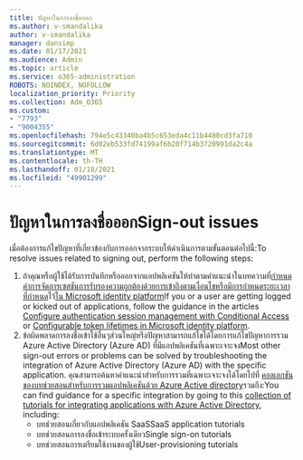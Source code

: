 ```yaml
---
title: ปัญหาในการลงชื่อออก
ms.author: v-smandalika
author: v-smandalika
manager: dansimp
ms.date: 01/17/2021
ms.audience: Admin
ms.topic: article
ms.service: o365-administration
ROBOTS: NOINDEX, NOFOLLOW
localization_priority: Priority
ms.collection: Adm_O365
ms.custom:
- "7793"
- "9004355"
ms.openlocfilehash: 794e5c43340ba4b5c653eda4c11b4480cd3fa710
ms.sourcegitcommit: 6d02eb533fd74199af6b20f714b3720991da2c4a
ms.translationtype: MT
ms.contentlocale: th-TH
ms.lasthandoff: 01/18/2021
ms.locfileid: "49901299"
---
```

# <a name="sign-out-issues"></a><span data-ttu-id="2eb5c-102">ปัญหาในการลงชื่อออก</span><span class="sxs-lookup"><span data-stu-id="2eb5c-102">Sign-out issues</span></span>

<span data-ttu-id="2eb5c-103">เมื่อต้องการแก้ไขปัญหาที่เกี่ยวข้องกับการออกจากระบบให้ดำเนินการตามขั้นตอนต่อไปนี้:</span><span class="sxs-lookup"><span data-stu-id="2eb5c-103">To resolve issues related to signing out, perform the following steps:</span></span>

1. <span data-ttu-id="2eb5c-104">ถ้าคุณหรือผู้ใช้ได้รับการบันทึกหรือออกจากแอปพลิเคชันให้ทำตามคำแนะนำในบทความที่[กำหนดค่าการจัดการเซสชันการรับรองความถูกต้องด้วยการเข้าถึงตามเงื่อนไขหรือมีการกำหนดระยะเวลาที่กำหนด](https://docs.microsoft.com/azure/active-directory/conditional-access/howto-conditional-access-session-lifetime)ไว้[ใน Microsoft identity platform](https://docs.microsoft.com/azure/active-directory/develop/active-directory-configurable-token-lifetimes)</span><span class="sxs-lookup"><span data-stu-id="2eb5c-104">If you or a user are getting logged or kicked out of applications, follow the guidance in the articles [Configure authentication session management with Conditional Access](https://docs.microsoft.com/azure/active-directory/conditional-access/howto-conditional-access-session-lifetime) or [Configurable token lifetimes in Microsoft identity platform](https://docs.microsoft.com/azure/active-directory/develop/active-directory-configurable-token-lifetimes).</span></span>
2. <span data-ttu-id="2eb5c-105">ข้อผิดพลาดการลงชื่อเข้าใช้อื่นๆส่วนใหญ่หรือปัญหาสามารถแก้ไขได้โดยการแก้ไขปัญหาการรวม Azure Active Directory (Azure AD) ที่มีแอปพลิเคชันที่เฉพาะเจาะจง</span><span class="sxs-lookup"><span data-stu-id="2eb5c-105">Most other sign-out errors or problems can be solved by troubleshooting the integration of Azure Active Directory (Azure AD) with the specific application.</span></span> <span data-ttu-id="2eb5c-106">คุณสามารถค้นหาคำแนะนำสำหรับการรวมที่เฉพาะเจาะจงได้โดยไปที่ [คอลเลกชันของบทช่วยสอนสำหรับการรวมแอปพลิเคชันด้วย Azure Active directory](https://docs.microsoft.com/azure/active-directory/saas-apps/tutorial-list)รวมถึง:</span><span class="sxs-lookup"><span data-stu-id="2eb5c-106">You can find guidance for a specific integration by going to this [collection of tutorials for integrating applications with Azure Active Directory](https://docs.microsoft.com/azure/active-directory/saas-apps/tutorial-list), including:</span></span>
    - <span data-ttu-id="2eb5c-107">บทช่วยสอนเกี่ยวกับแอปพลิเคชัน SaaS</span><span class="sxs-lookup"><span data-stu-id="2eb5c-107">SaaS application tutorials</span></span>
    - <span data-ttu-id="2eb5c-108">บทช่วยสอนการลงชื่อเข้าระบบครั้งเดียว</span><span class="sxs-lookup"><span data-stu-id="2eb5c-108">Single sign-on tutorials</span></span>
    - <span data-ttu-id="2eb5c-109">บทช่วยสอนการเตรียมใช้งานของผู้ใช้</span><span class="sxs-lookup"><span data-stu-id="2eb5c-109">User-provisioning tutorials</span></span>